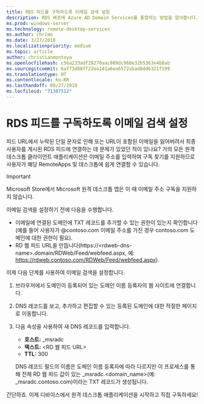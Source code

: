```yaml
---
title: RDS 피드를 구독하도록 이메일 검색 설정
description: RDS 배포에 Azure AD Domain Services를 통합하는 방법을 알아봅니다.
ms.prod: windows-server
ms.technology: remote-desktop-services
ms.author: chrimo
ms.date: 3/27/2018
ms.localizationpriority: medium
ms.topic: article
author: christianmontoya
ms.openlocfilehash: c56a233adf28270aac809dc960e32b5363e4b8ab
ms.sourcegitcommit: 6aff3d88ff22ea141a6ea6572a5ad8dd6321f199
ms.translationtype: HT
ms.contentlocale: ko-KR
ms.lasthandoff: 09/27/2019
ms.locfileid: "71387512"
---
```

# <a name="set-up-email-discovery-to-subscribe-to-your-rds-feed"></a>RDS 피드를 구독하도록 이메일 검색 설정

피드 URL에서 누락된 단일 문자로 인해 또는 URL이 포함된 이메일을 잃어버려서 최종 사용자를 게시된 RDS 피드에 연결하는 데 문제가 있었던 적이 있나요? 거의 모든 원격 데스크톱 클라이언트 애플리케이션은 이메일 주소를 입력하여 구독 찾기를 지원하므로 사용자가 해당 RemoteApps 및 데스크톱에 쉽게 연결할 수 있습니다.

>[!IMPORTANT]
>Microsoft Store에서 Microsoft 원격 데스크톱 앱은 이 때 이메일 주소 구독을 지원하지 않습니다.

이메일 검색을 설정하기 전에 다음을 수행합니다.

- 이메일에 연결된 도메인에 TXT 레코드를 추가할 수 있는 권한이 있는지 확인합니다(예를 들어 사용자가 @contoso.com 이메일 주소를 가진 경우 contoso.com 도메인에 대한 권한이 필요).
- RD 웹 피드 URL을 만듭니다(https://\<rdweb-dns-name\>.domain/RDWeb/Feed/webfeed.aspx, 예: https://rdweb.contoso.com/RDWeb/Feed/webfeed.aspx).

이제 다음 단계를 사용하여 이메일 검색을 설정합니다.

1. 브라우저에서 도메인이 등록되어 있는 도메인 이름 등록자의 웹 사이트에 연결합니다.
2. DNS 레코드를 보고, 추가하고 편집할 수 있는 등록된 도메인에 대한 적절한 페이지로 이동합니다.
3. 다음 속성을 사용하여 새 DNS 레코드를 입력합니다.
   - **호스트:** _msradc
   - **텍스트:** \<RD 웹 피드 URL\>
   - **TTL:** 300

   DNS 레코드 필드의 이름은 도메인 이름 등록자에 따라 다르지만 이 프로세스를 통해 전체 RD 웹 피드 값이 있는 _msradc.\<domain_name\>(예: _msradc.contoso.com)이라는 TXT 레코드가 생성됩니다.

간단하죠. 이제 디바이스에서 원격 데스크톱 애플리케이션을 시작하고 직접 구독하세요!